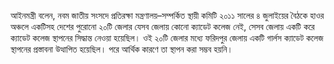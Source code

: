 আইনমন্ত্রী বলেন, নবম জাতীয় সংসদে প্রতিরক্ষা মন্ত্রণালয়–সম্পর্কিত স্থায়ী কমিটি ২০১১ সালের ৪ জুলাইয়ের বৈঠকে হাওর অঞ্চলে একটিসহ দেশের পুরোনো ২০টি জেলার যেসব জেলায় কোনো ক্যাডেট কলেজ নেই, সেসব জেলায় একটি করে ক্যাডেট কলেজ স্থাপনের সিদ্ধান্ত নেওয়া হয়েছিল। ওই ২০টি জেলার মধ্যে ফরিদপুর জেলায় একটি গার্লস ক্যাডেট কলেজ স্থাপনের প্রস্তাবনা উত্থাপিত হয়েছিল। পরে আর্থিক কারণে তা স্থাপন করা সম্ভব হয়নি।
